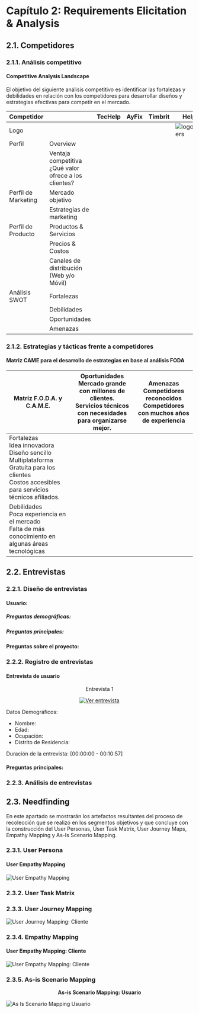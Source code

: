 # Capítulo 2: Requirements Elicitation & Analysis

## 2.1. Competidores

### 2.1.1. Análisis competitivo

#### Competitive Analysis Landscape  

El objetivo del siguiente análisis competitivo es identificar las fortalezas y debilidades en relación con los competidores para desarrollar diseños y estrategias efectivas para competir en el mercado.

| Competidor|        |TecHelp|AyFix|Timbrit|Helpers|
| ----------|--------|-------|-----|-------|-------|
| Logo      |        |    ![]()| ![]()| ![]()| ![logo_Helpers](../assets/img/chapter-II/icon4.png) |
| Perfil    | Overview|  |  |  | |
|           | Ventaja competitiva ¿Qué valor ofrece a los clientes? |  | | | |
| Perfil de Marketing | Mercado objetivo|  | | | |
|                     | Estrategias de marketing| || | |
| Perfil de Producto  | Productos & Servicios| ||| |
|                     | Precios & Costos|||||
|                     | Canales de distribución (Web y/o Móvil)| | || |
| Análisis SWOT       | Fortalezas| | | | |
|                     | Debilidades| | | | |
|                     | Oportunidades | | | | |
|                     | Amenazas|||||

### 2.1.2. Estrategias y tácticas frente a competidores

#### Matriz CAME para el desarrollo de estrategias en base al análisis FODA

| Matriz F.O.D.A. y C.A.M.E.| Oportunidades<br>Mercado grande con millones de clientes. <br>Servicios técnicos con necesidades para organizarse mejor.| Amenazas<br>Competidores reconocidos<br>Competidores con muchos años de experiencia|
|----------------| --------------- | ------------------------ |
| Fortalezas<br>Idea innovadora<br>Diseño sencillo Multiplataforma<br>Gratuita para los clientes<br>Costos accesibles para servicios técnicos afiliados. |  | |
| Debilidades<br>Poca experiencia en el mercado<br>Falta de más conocimiento en algunas áreas tecnológicas |  | |



## 2.2. Entrevistas

### 2.2.1. Diseño de entrevistas

#### Usuario:

##### Preguntas demográficas:



##### Preguntas principales:



#### Preguntas sobre el proyecto:






### 2.2.2. Registro de entrevistas

#### Entrevista de usuario

<div style="text-align: center;">

<p >Entrevista 1</p>

[![Ver entrevista]()]()

</div>

Datos Demográficos:  
 
- Nombre: 
- Edad: 
- Ocupación:  
- Distrito de Residencia:  

Duración de la entrevista: [00:00:00 - 00:10:57]

#### Preguntas principales:


### 2.2.3. Análisis de entrevistas


## 2.3. Needfinding

En este apartado se mostrarán los artefactos resultantes del proceso de recolección que se realizó en los segmentos objetivos y que concluye con la construcción del User Personas, User Task Matrix, User Journey Maps, Empathy Mapping y As-Is Scenario Mapping.

### 2.3.1. User Persona



#### User Empathy Mapping
![User Empathy Mapping]()



### 2.3.2. User Task Matrix






### 2.3.3. User Journey Mapping



![User Journey Mapping: Cliente]()



### 2.3.4. Empathy Mapping

 

#### User Empathy Mapping: Cliente

![User Empathy Mapping: Cliente]()



### 2.3.5. As-is Scenario Mapping



<center>

__As-is Scenario Mapping: Usuario__ </center>

![As Is Scenario Mapping Usuario](../assets/img/chapter-II/As-is_1.jpg)

<br>



